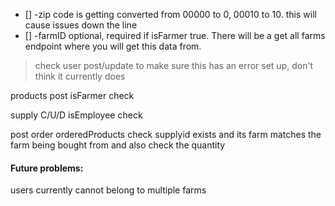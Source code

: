 - [] -zip code is getting converted from 00000 to 0, 00010 to 10. this will cause issues down the line
- [] -farmID optional, required if isFarmer true. There will be a get all farms endpoint where you will get this data from.
>check user post/update to make sure this has an error set up, don't think it currently does

products post isFarmer check

supply C/U/D isEmployee check

post order orderedProducts check supplyid exists and its farm matches the farm being bought from and also check the quantity

#### Future problems: 
users currently cannot belong to multiple farms